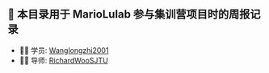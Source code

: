 ## 🚀 本目录用于 MarioLulab 参与集训营项目时的周报记录

- 👨‍💻 学员: [Wanglongzhi2001](https://github.com/Wanglongzhi2001)
- 👦🏻​ 导师: [RichardWooSJTU](https://github.com/RichardWooSJTU)